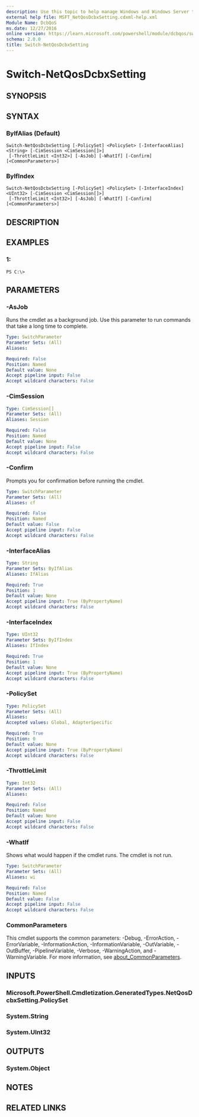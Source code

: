 ```yaml
---
description: Use this topic to help manage Windows and Windows Server technologies with Windows PowerShell.
external help file: MSFT_NetQosDcbxSetting.cdxml-help.xml
Module Name: DcbQoS
ms.date: 12/27/2016
online version: https://learn.microsoft.com/powershell/module/dcbqos/switch-netqosdcbxsetting?view=windowsserver2022-ps&wt.mc_id=ps-gethelp
schema: 2.0.0
title: Switch-NetQosDcbxSetting
---
```


# Switch-NetQosDcbxSetting

## SYNOPSIS

## SYNTAX

### ByIfAlias (Default)
```
Switch-NetQosDcbxSetting [-PolicySet] <PolicySet> [-InterfaceAlias] <String> [-CimSession <CimSession[]>]
 [-ThrottleLimit <Int32>] [-AsJob] [-WhatIf] [-Confirm] [<CommonParameters>]
```

### ByIfIndex
```
Switch-NetQosDcbxSetting [-PolicySet] <PolicySet> [-InterfaceIndex] <UInt32> [-CimSession <CimSession[]>]
 [-ThrottleLimit <Int32>] [-AsJob] [-WhatIf] [-Confirm] [<CommonParameters>]
```

## DESCRIPTION

## EXAMPLES

### 1:
```
PS C:\>
```

## PARAMETERS

### -AsJob
Runs the cmdlet as a background job. Use this parameter to run commands that take a long time to complete.

```yaml
Type: SwitchParameter
Parameter Sets: (All)
Aliases: 

Required: False
Position: Named
Default value: None
Accept pipeline input: False
Accept wildcard characters: False
```

### -CimSession
```yaml
Type: CimSession[]
Parameter Sets: (All)
Aliases: Session

Required: False
Position: Named
Default value: None
Accept pipeline input: False
Accept wildcard characters: False
```

### -Confirm
Prompts you for confirmation before running the cmdlet.

```yaml
Type: SwitchParameter
Parameter Sets: (All)
Aliases: cf

Required: False
Position: Named
Default value: False
Accept pipeline input: False
Accept wildcard characters: False
```

### -InterfaceAlias
```yaml
Type: String
Parameter Sets: ByIfAlias
Aliases: IfAlias

Required: True
Position: 1
Default value: None
Accept pipeline input: True (ByPropertyName)
Accept wildcard characters: False
```

### -InterfaceIndex
```yaml
Type: UInt32
Parameter Sets: ByIfIndex
Aliases: IfIndex

Required: True
Position: 1
Default value: None
Accept pipeline input: True (ByPropertyName)
Accept wildcard characters: False
```

### -PolicySet
```yaml
Type: PolicySet
Parameter Sets: (All)
Aliases: 
Accepted values: Global, AdapterSpecific

Required: True
Position: 0
Default value: None
Accept pipeline input: True (ByPropertyName)
Accept wildcard characters: False
```

### -ThrottleLimit
```yaml
Type: Int32
Parameter Sets: (All)
Aliases: 

Required: False
Position: Named
Default value: None
Accept pipeline input: False
Accept wildcard characters: False
```

### -WhatIf
Shows what would happen if the cmdlet runs.
The cmdlet is not run.

```yaml
Type: SwitchParameter
Parameter Sets: (All)
Aliases: wi

Required: False
Position: Named
Default value: False
Accept pipeline input: False
Accept wildcard characters: False
```

### CommonParameters
This cmdlet supports the common parameters: -Debug, -ErrorAction, -ErrorVariable, -InformationAction, -InformationVariable, -OutVariable, -OutBuffer, -PipelineVariable, -Verbose, -WarningAction, and -WarningVariable. For more information, see [about_CommonParameters](https://go.microsoft.com/fwlink/?LinkID=113216).

## INPUTS

### Microsoft.PowerShell.Cmdletization.GeneratedTypes.NetQosDcbxSetting.PolicySet

### System.String

### System.UInt32

## OUTPUTS

### System.Object

## NOTES

## RELATED LINKS

